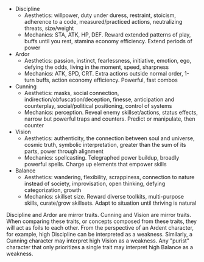 - Discipline 
	- Aesthetics: willpower, duty under duress, restraint, stoicism, adherence to a code, measured/practiced actions, neutralizing threats, size/weight
    - Mechanics: STA, ATK, HP, DEF. Reward extended patterns of play, buffs until you rest, stamina economy efficiency. Extend periods of power
- Ardor 
	- Aesthetics: passion, instinct, fearlessness, initiative, emotion, ego, defying the odds, living in the moment, speed, sharpness
	- Mechanics: ATK, SPD, CRT. Extra actions outside normal order, 1-turn buffs, action economy efficiency. Powerful, fast combos 
- Cunning 
	- Aesthetics: masks, social connection, indirection/obfuscation/deception, finesse, anticipation and counterplay, social/political positioning, control of systems
	- Mechanics: perception. Reveal enemy skillset/actions, status effects, narrow but powerful traps and counters. Predict or manipulate, then counter
- Vision 
	- Aesthetics: authenticity, the connection between soul and universe, cosmic truth, symbolic interpretation, greater than the sum of its parts, power through alignment
	- Mechanics: spellcasting. Telegraphed power buildup, broadly powerful spells. Charge up elements that empower skills
- Balance 
	- Aesthetics: wandering, flexibility, scrappiness, connection to nature instead of society, improvisation, open thinking, defying categorization, growth
	- Mechanics: skillset size. Reward diverse toolkits, multi-purpose skills, curate/grow skillsets. Adapt to situation until thriving is natural


Discipline and Ardor are mirror traits. Cunning and Vision are mirror traits. When comparing these traits, or concepts composed from these traits, they will act as foils to each other. From the perspective of an Ardent character, for example, high Discipline can be interpreted as a weakness. Similarly, a Cunning character may interpret high Vision as a weakness. Any "purist" character that only prioritizes a single trait may interpret high Balance as a weakness.



